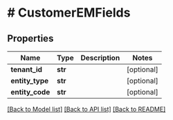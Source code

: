 # # CustomerEMFields


## Properties 


Name | Type | Description | Notes
------------ | ------------- | ------------- | -------------
**tenant_id**| **str** |   | [optional]
**entity_type**| **str** |   | [optional]
**entity_code**| **str** |   | [optional]


[[Back to Model list]](../../README.md#models) [[Back to API list]](../../README.md#endpoints) [[Back to README]](../../README.md)


